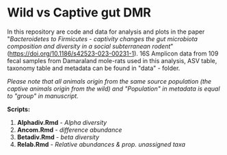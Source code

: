 # Wild vs Captive gut DMR

In this repository are code and data for analysis and plots in the paper "*Bacteroidetes to Firmicutes - captivity changes the gut microbiota composition and diversity in a social subterranean 
rodent*" (https://doi.org/10.1186/s42523-023-00231-1). 16S Amplicon data from 109 fecal samples from Damaraland mole-rats used in this analysis, ASV table, taxonomy table and metadata can be found in "data" - folder.


*Please note that all animals origin from the same source population (the captive animals origin from the wild) and "Population" in metadata is equal to "group" in manuscript.*


**Scripts:**

1) **Alphadiv.Rmd** - *Alpha diversity*
2) **Ancom.Rmd** - *difference abundance*
3) **Betadiv.Rmd** - *beta diversity* 
4) **Relab.Rmd** - *Relative abundances & prop. unassigned taxa*

